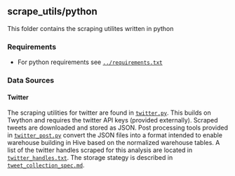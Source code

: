 ## scrape_utils/python

This folder contains the scraping utilites written in python

### Requirements

* For python requirements see [`../requirements.txt`](https://github.com/sjmiller8182/DBMS_Proj/blob/master/scrape_utils/requirements.txt)

### Data Sources

#### Twitter

The scraping utilities for twitter are found in 
[`twitter.py`](https://github.com/sjmiller8182/DBMS_Proj/blob/master/scrape_utils/python/twitter.py).
This builds on Twython and requires the twitter API keys (provided externally).
Scraped tweets are downloaded and stored as JSON.
Post processing tools provided in
[`twitter_post.py`](https://github.com/sjmiller8182/DBMS_Proj/blob/master/scrape_utils/python/twitter_post.py)
convert the JSON files into a format intended to enable
warehouse building in Hive based on the normalized warehouse tables.
A list of the twitter handles scraped for this analysis are located in 
[`twitter_handles.txt`](https://github.com/sjmiller8182/DBMS_Proj/blob/master/scrape_utils/python/twitter_handles.txt).
The storage stategy is described in 
[`tweet_collection_spec.md`](https://github.com/sjmiller8182/DBMS_Proj/blob/master/scrape_utils/python/tweet_collection_spec.md).

